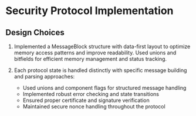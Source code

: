 # Security Protocol Implementation

## Design Choices

1. Implemented a MessageBlock structure with data-first layout to optimize memory access patterns and improve readability. Used unions and bitfields for efficient memory management and status tracking.

2. Each protocol state is handled distinctly with specific message building and parsing approaches:
   - Used unions and component flags for structured message handling
   - Implemented robust error checking and state transitions
   - Ensured proper certificate and signature verification
   - Maintained secure nonce handling throughout the protocol